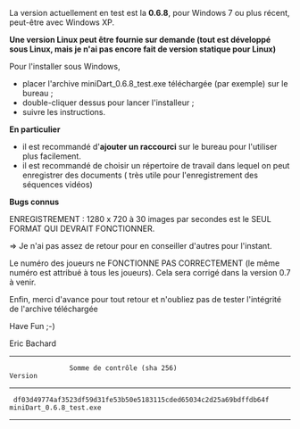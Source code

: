 La version actuellement en test est la **0.6.8**, pour Windows 7 ou plus récent, peut-être avec Windows XP.

**Une version Linux peut être fournie sur demande (tout est développé sous Linux, mais je n'ai pas encore fait de version statique pour Linux)**


Pour l'installer sous Windows, 

* placer l'archive miniDart_0.6.8_test.exe téléchargée (par exemple) sur le bureau ;
* double-cliquer dessus pour lancer l'installeur ;
* suivre les instructions.

**En particulier**

* il est recommandé d'**ajouter un raccourci** sur le bureau pour l'utiliser plus facilement.
* il est recommandé de choisir un répertoire de travail dans lequel on peut enregistrer des documents ( très utile pour l'enregistrement des séquences vidéos)

**Bugs connus**

ENREGISTREMENT : 1280 x 720 à 30 images par secondes est le SEUL FORMAT QUI DEVRAIT FONCTIONNER.

=> Je n'ai pas assez de retour pour en conseiller d'autres pour l'instant.

Le numéro des joueurs ne FONCTIONNE PAS CORRECTEMENT (le même numéro est attribué à tous les joueurs). Cela sera corrigé dans la version 0.7 à venir.


Enfin, merci d'avance pour tout retour et n'oubliez pas de tester l'intégrité de l'archive téléchargée 

Have Fun ;-)

Eric Bachard


*******************************************************************************************************
                   Somme de contrôle (sha 256)                                   Version

*******************************************************************************************************

     df03d49774af3523df59d31fe53b50e5183115cded65034c2d25a69bdffdb64f     miniDart_0.6.8_test.exe

*******************************************************************************************************

